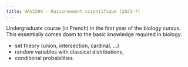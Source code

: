 ```yaml
---
title: HAV220X - Raisonnement scientifique (2021-?)
---
```


Undergraduate course (in French) in the first year of the biology cursus.
This essentially comes down to the basic knowledge required in biology:
- set theory (union, intersection, cardinal, ...)
- random variables with classical distributions,
- conditional probabilities.
